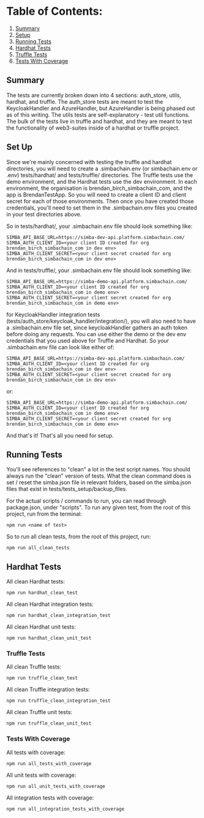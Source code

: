 # Table of Contents:
1. [Summary](#summary)
2. [Setup](#set-up)
3. [Running Tests](#running-tests)
4. [Hardhat Tests](#hardhat-tests)
5. [Truffle Tests](#truffle-tests)
6. [Tests With Coverage](#tests-with-coverage)

## Summary
The tests are currently broken down into 4 sections: auth_store, utils, hardhat, and truffle. The auth_store tests are meant to test the KeycloakHandler and AzureHandler, but AzureHandler is being phased out as of this writing. The utils tests are self-explanatory - test util functions. The bulk of the tests live in truffle and hardhat, and they are meant to test the functionality of web3-suites inside of a hardhat or truffle project.

## Set Up
Since we're mainly concerned with testing the truffle and hardhat directories, you will need to create a .simbachain.env (or simbachain.env or .env) tests/hardhat/ and tests/truffle/ directories. The Truffle tests use the demo environment, and the Hardhat tests use the dev environment. In each environment, the organisation is brendan_birch_simbachain_com, and the app is BrendanTestApp. So you will need to create a client ID and client secret for each of those environments. Then once you have created those credentials, you'll need to set them in the .simbachain.env files you created in your test directories above.

So in tests/hardhat/, your .simbachain.env file should look something like:

```
SIMBA_API_BASE_URL=https://simba-dev-api.platform.simbachain.com/
SIMBA_AUTH_CLIENT_ID=<your client ID created for org brendan_birch_simbachain_com in dev env>
SIMBA_AUTH_CLIENT_SECRET=<your client secret created for org brendan_birch_simbachain_com in dev env>
```

And in tests/truffle/, your .simbachain.env file should look something like:

```
SIMBA_API_BASE_URL=https://simba-demo-api.platform.simbachain.com/
SIMBA_AUTH_CLIENT_ID=<your client ID created for org brendan_birch_simbachain_com in demo env>
SIMBA_AUTH_CLIENT_SECRET=<your client secret created for org brendan_birch_simbachain_com in demo env>
```

for KeycloakHandler integration tests (tests/auth_store/keycloak_handler/integration/), you will also need to have a .simbachain.env file set, since keycloakHandler gathers an auth token before doing any requests. You can use either the demo or the dev env credentials that you used above for Truffle and Hardhat. So your .simbachain.env file can look like either of:

```
SIMBA_API_BASE_URL=https://simba-dev-api.platform.simbachain.com/
SIMBA_AUTH_CLIENT_ID=<your client ID created for org brendan_birch_simbachain_com in dev env>
SIMBA_AUTH_CLIENT_SECRET=<your client secret created for org brendan_birch_simbachain_com in dev env>
```

or:

```
SIMBA_API_BASE_URL=https://simba-demo-api.platform.simbachain.com/
SIMBA_AUTH_CLIENT_ID=<your client ID created for org brendan_birch_simbachain_com in demo env>
SIMBA_AUTH_CLIENT_SECRET=<your client secret created for org brendan_birch_simbachain_com in demo env>
```

And that's it! That's all you need for setup.

## Running Tests
You'll see references to "clean" a lot in the test script names. You should always run the "clean" version of tests. What the clean command does is set / reset the simba.json file in relevant folders, based on the simba.json files that exist in tests/tests_setup/backup_files.

For the actual scripts / commands to run, you can read through package.json, under "scripts". To run any given test, from the root of this project, run from the terminal:

```
npm run <name of test>
```

So to run all clean tests, from the root of this project, run:

```
npm run all_clean_tests
```

## Hardhat Tests
All clean Hardhat tests:

```
npm run hardhat_clean_test
```

All clean Hardhat integration tests:

```
npm run hardhat_clean_integration_test
```

All clean Hardhat unit tests:

```
npm run hardhat_clean_unit_test
```

### Truffle Tests
All clean Truffle tests:

```
npm run truffle_clean_test
```

All clean Truffle integration tests:

```
npm run truffle_clean_integration_test
```

All clean Truffle unit tests:

```
npm run truffle_clean_unit_test
```

### Tests With Coverage
All tests with coverage:

```
npm run all_tests_with_coverage
```

All unit tests with coverage:

```
npm run all_unit_tests_with_coverage
```

All integration tests with coverage:

```
npm run all_integration_tests_with_coverage
```
